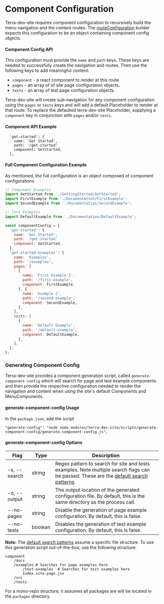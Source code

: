 # Component Configuration
Terra-dev-site requires component configuration to recursively build the menu navigation and the content routes. The [routeConfiguration] builder expects this configuration to be an object containing component config objects.

#### Component Config API
This configuration must provide the `name` and `path` keys. These keys are needed to successfully create the navigation and routes. Then use the following keys to add meaningful content:
- `component` - a react component to render at this route
- `pages` - an array of of site page configuration objects.
- `tests` - an array of test page configuration objects.

Terra-dev-site will create sub-navigation for any component configuration using the `pages` or `tests` keys and will add a default Placeholder to render at that route. To replace the defaulted terra-dev-site Placeholder, supplying a `component` key in conjunction with `pages` and/or `tests`.

#### Component API Example
```
  'get-started': {
    name: 'Get Started',
    path: '/get-started'
    component: GetStarted,
  },
```

#### Full Component Configuration Example
As mentioned, the full configuration is an object composed of component configurations.
```jsx
// Component Examples
import GetStarted from './GettingStarted/GetStarted';
import FirstExample from './Documentation/FirstExample';
import SecondExample from './Documentation/SecondExample';

// Test Examples
import DefaultExample from './Documentation/DefaultExample';

const componentConfig = {
  'get-started': {
    name: 'Get Started',
    path: '/get-started'
    component: GetStarted,
  },
  'get-started-examples': {
    name: 'Examples',
    path: '/examples',
    pages: [
      {
        name: 'First Example 1',
        path: '/first-example',
        component: FirstExample,
      }, {
        name: 'Example 2',
        path: '/second-example',
        component: SecondExample,
      },
    ],
    tests: [
      {
        name: 'Default Example',
        path: '/default-example',
        component: DefaultExample,
      },
    ],
  },
};
```
### Generating Component Config
Terra-dev-site provides a component generation script, called `generate-component-config` which will search for page and test example components and then provide the respective configuration needed to render the navigation and content when using the site's default Components and MenuComponents.

#### generate-component-config Usage
In the `package.json`, add the script
```node
"generate-config": "node node_modules/terra-dev-site/scripts/generate-component-config/generate-component-config.js",
```

#### generate-component-config Options

Flag | Type | Description
--- | ---  | ---
-s, --search | string | Regex pattern to search for site and tests examples. Note multiple search flags can be passed. These are the [default search patterns].
-o, --output | string | The output location of the generated configuration file. By default, this is the same directory as the process call.
--no-pages | string | Disable the generation of page example configuration. By default, this is false.
--no-tests | boolean | Disables the generation of test example configuration. By default, this is false.

**Note:** The [default search patterns] assume a specific file structure. To use this generation script out-of-the-box, use the following structure:
```
component
    /docs
    /examples # Searches for page examples here
        /test-examples  # Searches for test examples here
        Index.site-page.jsx
    /src
    /tests
```
For a mono-repo structure, it assumes all packages are will be located in the `packages` directory.

[default search patterns]: https://github.com/cerner/terra-dev-site/blob/master/scripts/generate-component-config/generate-component-config.js#L25
[routeConfiguration]: https://github.com/cerner/terra-dev-site/blob/master/src/app/configureApp.jsx#L72
